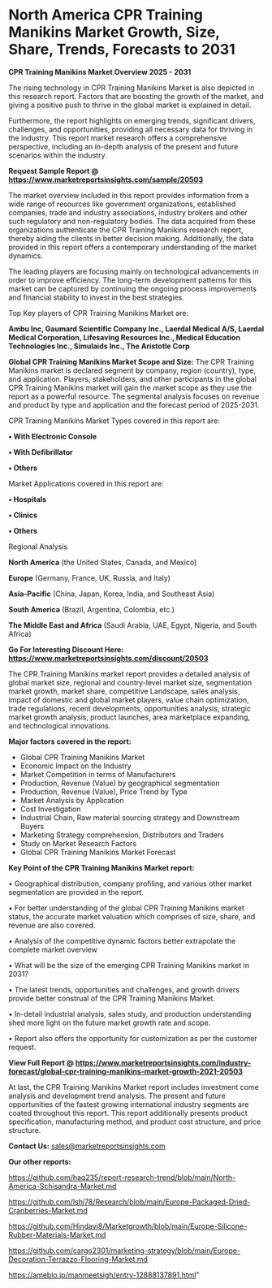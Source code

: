 # North America CPR Training Manikins Market Growth, Size, Share, Trends, Forecasts to 2031

<Strong> CPR Training Manikins Market Overview 2025 - 2031</strong>

The rising technology in CPR Training Manikins Market is also depicted in this research report. Factors that are boosting the growth of the market, and giving a positive push to thrive in the global market is explained in detail.

Furthermore, the report highlights on emerging trends, significant drivers, challenges, and opportunities, providing all necessary data for thriving in the industry. This report market research offers a comprehensive perspective, including an in-depth analysis of the present and future scenarios within the industry.

<strong>Request Sample Report @ <a href=https://www.marketreportsinsights.com/sample/20503>https://www.marketreportsinsights.com/sample/20503</a></strong>

The market overview included in this report provides information from a wide range of resources like government organizations, established companies, trade and industry associations, industry brokers and other such regulatory and non-regulatory bodies. The data acquired from these organizations authenticate the CPR Training Manikins research report, thereby aiding the clients in better decision making. Additionally, the data provided in this report offers a contemporary understanding of the market dynamics.

The leading players are focusing mainly on technological advancements in order to improve efficiency. The long-term development patterns for this market can be captured by continuing the ongoing process improvements and financial stability to invest in the best strategies.

Top Key players of CPR Training Manikins Market are:

<strong>Ambu Inc, Gaumard Scientific Company Inc., Laerdal Medical A/S, Laerdal Medical Corporation, Lifesaving Resources Inc., Medical Education Technologies Inc., Simulaids Inc., The Aristotle Corp</strong>

<strong><b>Global CPR Training Manikins Market Scope and Size:</b></strong>
The CPR Training Manikins market is declared segment by company, region (country), type, and application. Players, stakeholders, and other participants in the global CPR Training Manikins market will gain the market scope as they use the report as a powerful resource. The segmental analysis focuses on revenue and product by type and application and the forecast period of 2025-2031.

CPR Training Manikins Market Types covered in this report are:

<strong>• With Electronic Console

• With Defibrillator

• Others</strong>

Market Applications covered in this report are:

<strong>• Hospitals

• Clinics

• Others</strong> 

Regional Analysis

<strong>North America</strong> (the United States, Canada, and Mexico)

<strong>Europe</strong> (Germany, France, UK, Russia, and Italy)

<strong>Asia-Pacific</strong> (China, Japan, Korea, India, and Southeast Asia)

<strong>South America</strong> (Brazil, Argentina, Colombia, etc.)

<strong>The Middle East and Africa</strong> (Saudi Arabia, UAE, Egypt, Nigeria, and South Africa)

<strong>Go For Interesting Discount Here: <a href=https://www.marketreportsinsights.com/discount/20503>https://www.marketreportsinsights.com/discount/20503</a></strong>

The CPR Training Manikins market report provides a detailed analysis of global market size, regional and country-level market size, segmentation market growth, market share, competitive Landscape, sales analysis, impact of domestic and global market players, value chain optimization, trade regulations, recent developments, opportunities analysis, strategic market growth analysis, product launches, area marketplace expanding, and technological innovations.

<strong><b>Major factors covered in the report:</b></strong>
<ul>
  <li>Global CPR Training Manikins Market </li>
  <li>Economic Impact on the Industry</li>
  <li>Market Competition in terms of Manufacturers</li>
  <li>Production, Revenue (Value) by geographical segmentation</li>
  <li>Production, Revenue (Value), Price Trend by Type</li>
  <li>Market Analysis by Application</li>
  <li>Cost Investigation</li>
  <li>Industrial Chain, Raw material sourcing strategy and Downstream Buyers</li>
  <li>Marketing Strategy comprehension, Distributors and Traders</li>
  <li>Study on Market Research Factors</li>
  <li>Global CPR Training Manikins Market Forecast</li>
</ul>

<strong><b>Key Point of the CPR Training Manikins Market report:</b></strong>

• Geographical distribution, company profiling, and various other market segmentation are provided in the report.

• For better understanding of the global CPR Training Manikins market status, the accurate market valuation which comprises of size, share, and revenue are also covered.

• Analysis of the competitive dynamic factors better extrapolate the complete market overview

• What will be the size of the emerging CPR Training Manikins market in 2031?

• The latest trends, opportunities and challenges, and growth drivers provide better construal of the CPR Training Manikins Market.

• In-detail industrial analysis, sales study, and production understanding shed more light on the future market growth rate and scope.

• Report also offers the opportunity for customization as per the customer request.

<strong><b>View Full Report @ <a href=https://www.marketreportsinsights.com/industry-forecast/global-cpr-training-manikins-market-growth-2021-20503>https://www.marketreportsinsights.com/industry-forecast/global-cpr-training-manikins-market-growth-2021-20503</a></b></strong>


At last, the CPR Training Manikins Market report includes investment come analysis and development trend analysis. The present and future opportunities of the fastest growing international industry segments are coated throughout this report. This report additionally presents product specification, manufacturing method, and product cost structure, and price structure.

<strong>Contact Us:</strong>
sales@marketreportsinsights.com

<strong>Our other reports:</strong>

<a href=https://github.com/haq235/report-research-trend/blob/main/North-America-Schisandra-Market.md>https://github.com/haq235/report-research-trend/blob/main/North-America-Schisandra-Market.md</a>

<a href=https://github.com/Ishi78/Research/blob/main/Europe-Packaged-Dried-Cranberries-Market.md>https://github.com/Ishi78/Research/blob/main/Europe-Packaged-Dried-Cranberries-Market.md</a>

<a href=https://github.com/Hindavi8/Marketgrowth/blob/main/Europe-Silicone-Rubber-Materials-Market.md>https://github.com/Hindavi8/Marketgrowth/blob/main/Europe-Silicone-Rubber-Materials-Market.md</a>

<a href=https://github.com/cargo2301/marketing-strategy/blob/main/Europe-Decoration-Terrazzo-Flooring-Market.md>https://github.com/cargo2301/marketing-strategy/blob/main/Europe-Decoration-Terrazzo-Flooring-Market.md</a>

<a href=https://ameblo.jp/manmeetsigh/entry-12888137891.html>https://ameblo.jp/manmeetsigh/entry-12888137891.html</a>"
